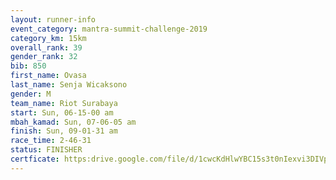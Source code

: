 ```yaml
---
layout: runner-info 
event_category: mantra-summit-challenge-2019 
category_km: 15km 
overall_rank: 39
gender_rank: 32
bib: 850
first_name: Ovasa
last_name: Senja Wicaksono
gender: M
team_name: Riot Surabaya
start: Sun, 06-15-00 am
mbah_kamad: Sun, 07-06-05 am
finish: Sun, 09-01-31 am
race_time: 2-46-31
status: FINISHER
certficate: https:drive.google.com/file/d/1cwcKdHlwYBC15s3t0nIexvi3DIVp6QAu/view?usp=sharing
---
```

